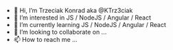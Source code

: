 - 👋 Hi, I’m Trzeciak Konrad aka @KTrz3ciak
- 👀 I’m interested in JS / NodeJS / Angular / React
- 🌱 I’m currently learning JS / NodeJS / Angular / React
- 💞️ I’m looking to collaborate on ...
- 📫 How to reach me ...

<!---
KTrz3ciak/KTrz3ciak is a ✨ special ✨ repository because its `README.md` (this file) appears on your GitHub profile.
You can click the Preview link to take a look at your changes.
--->
